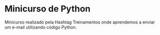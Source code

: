 # Minicurso de Python

Minicurso realizado pela Hashtag Treinamentos onde aprendemos a enviar um e-mail utilizando código Python.
